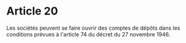 # Article 20

Les sociétés peuvent se faire ouvrir des comptes de dépôts dans les conditions prévues à l'article 74 du décret du 27 novembre 1946.
